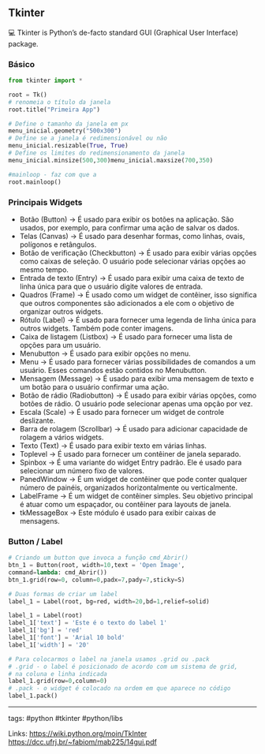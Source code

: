 ## Tkinter

💻 Tkinter is Python’s de-facto standard GUI (Graphical User Interface) package.

### Básico
```python
from tkinter import *

root = Tk()
# renomeia o título da janela
root.title("Primeira App")

# Define o tamanho da janela em px
menu_inicial.geometry("500x300")
# Define se a janela é redimensionável ou não
menu_inicial.resizable(True, True)
# Define os limites do redimensionamento da janela
menu_inicial.minsize(500,300)menu_inicial.maxsize(700,350)

#mainloop - faz com que a 
root.mainloop()
```



### Principais Widgets
- Botão (Button) -> É usado para exibir os botões na aplicação. São usados, por exemplo, para confirmar uma ação de salvar os dados.
- Telas (Canvas) -> É usado para desenhar formas, como linhas, ovais, polígonos e retângulos.
- Botão de verificação (Checkbutton) -> É usado para exibir várias opções como caixas de seleção. O usuário pode selecionar várias opções ao mesmo tempo.
- Entrada de texto (Entry) -> É usado para exibir uma caixa de texto de linha única para que o usuário digite valores de entrada.
- Quadros (Frame) -> É usado como um widget de contêiner, isso significa que outros componentes são adicionados a ele com o objetivo de organizar outros widgets.
- Rótulo (Label) -> É usado para fornecer uma legenda de linha única para outros widgets. Também pode conter imagens.
- Caixa de listagem (Listbox) -> É usado para fornecer uma lista de opções para um usuário.
- Menubutton -> É usado para exibir opções no menu.
- Menu -> É usado para fornecer várias possibilidades de comandos a um usuário. Esses comandos estão contidos no Menubutton.
- Mensagem (Message) -> É usado para exibir uma mensagem de texto e um botão para o usuário confirmar uma ação.
- Botão de rádio (Radiobutton) -> É usado para exibir várias opções, como botões de rádio. O usuário pode selecionar apenas uma opção por vez.
- Escala (Scale) -> É usado para fornecer um widget de controle deslizante.
- Barra de rolagem (Scrollbar) -> É usado para adicionar capacidade de rolagem a vários widgets.
- Texto (Text) -> É usado para exibir texto em várias linhas.
- Toplevel -> É usado para fornecer um contêiner de janela separado.
- Spinbox -> É uma variante do widget Entry padrão. Ele é usado para selecionar um número fixo de valores.
- PanedWindow -> É um widget de contêiner que pode conter qualquer número de painéis, organizados horizontalmente ou verticalmente.
- LabelFrame -> É um widget de contêiner simples. Seu objetivo principal é atuar como um espaçador, ou contêiner para layouts de janela.
- tkMessageBox -> Este módulo é usado para exibir caixas de mensagens.


### Button / Label

```python
# Criando um button que invoca a função cmd_Abrir()
btn_1 = Button(root, width=10,text = 'Open Image', 
command=lambda: cmd_Abrir())
btn_1.grid(row=0, column=0,padx=7,pady=7,sticky=S)

# Duas formas de criar um label
label_1 = Label(root, bg=red, width=20,bd=1,relief=solid)

label_1 = Label(root)
label_1['text'] = 'Este é o texto do label 1'
label_1['bg'] = 'red'
label_1['font'] = 'Arial 10 bold'
label_1['width'] = '20'

# Para colocarmos o label na janela usamos .grid ou .pack
# .grid - o label é posicionado de acordo com um sistema de grid, 
# na coluna e linha indicada
label_1.grid(row=0,column=0)
# .pack - o widget é colocado na ordem em que aparece no código
label_1.pack()
```

---

tags: #python #tkinter #python/libs 

Links:
https://wiki.python.org/moin/TkInter
https://dcc.ufrj.br/~fabiom/mab225/14gui.pdf


